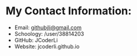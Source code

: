 # My Contact Information:

- Email: githubjli@gmail.com
- Schoology: /user/38814203
- GitHub: JCoderLi
- Website: jcoderli.github.io

